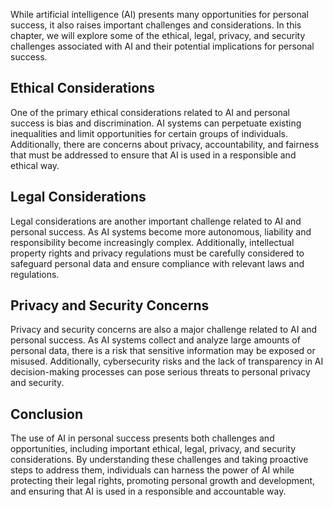
While artificial intelligence (AI) presents many opportunities for personal success, it also raises important challenges and considerations. In this chapter, we will explore some of the ethical, legal, privacy, and security challenges associated with AI and their potential implications for personal success.

Ethical Considerations
----------------------

One of the primary ethical considerations related to AI and personal success is bias and discrimination. AI systems can perpetuate existing inequalities and limit opportunities for certain groups of individuals. Additionally, there are concerns about privacy, accountability, and fairness that must be addressed to ensure that AI is used in a responsible and ethical way.

Legal Considerations
--------------------

Legal considerations are another important challenge related to AI and personal success. As AI systems become more autonomous, liability and responsibility become increasingly complex. Additionally, intellectual property rights and privacy regulations must be carefully considered to safeguard personal data and ensure compliance with relevant laws and regulations.

Privacy and Security Concerns
-----------------------------

Privacy and security concerns are also a major challenge related to AI and personal success. As AI systems collect and analyze large amounts of personal data, there is a risk that sensitive information may be exposed or misused. Additionally, cybersecurity risks and the lack of transparency in AI decision-making processes can pose serious threats to personal privacy and security.

Conclusion
----------

The use of AI in personal success presents both challenges and opportunities, including important ethical, legal, privacy, and security considerations. By understanding these challenges and taking proactive steps to address them, individuals can harness the power of AI while protecting their legal rights, promoting personal growth and development, and ensuring that AI is used in a responsible and accountable way.
